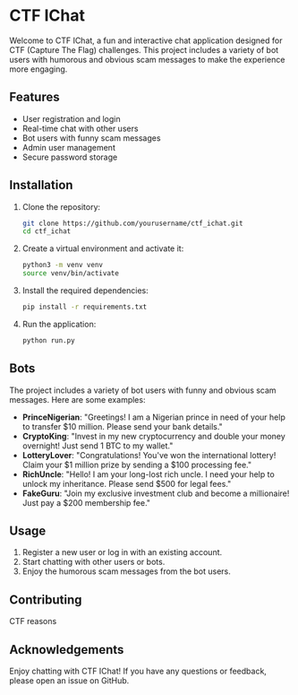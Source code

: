 # CTF IChat

Welcome to CTF IChat, a fun and interactive chat application designed for CTF (Capture The Flag) challenges. This project includes a variety of bot users with humorous and obvious scam messages to make the experience more engaging.

## Features

- User registration and login
- Real-time chat with other users
- Bot users with funny scam messages
- Admin user management
- Secure password storage

## Installation

1. Clone the repository:

    ```sh
    git clone https://github.com/yourusername/ctf_ichat.git
    cd ctf_ichat
    ```

2. Create a virtual environment and activate it:

    ```sh
    python3 -m venv venv
    source venv/bin/activate
    ```

3. Install the required dependencies:

    ```sh
    pip install -r requirements.txt
    ```

4. Run the application:

    ```sh
    python run.py
    ```

## Bots

The project includes a variety of bot users with funny and obvious scam messages. Here are some examples:

- **PrinceNigerian**: "Greetings! I am a Nigerian prince in need of your help to transfer $10 million. Please send your bank details."
- **CryptoKing**: "Invest in my new cryptocurrency and double your money overnight! Just send 1 BTC to my wallet."
- **LotteryLover**: "Congratulations! You've won the international lottery! Claim your $1 million prize by sending a $100 processing fee."
- **RichUncle**: "Hello! I am your long-lost rich uncle. I need your help to unlock my inheritance. Please send $500 for legal fees."
- **FakeGuru**: "Join my exclusive investment club and become a millionaire! Just pay a $200 membership fee."

## Usage

1. Register a new user or log in with an existing account.
2. Start chatting with other users or bots.
3. Enjoy the humorous scam messages from the bot users.

## Contributing

CTF reasons

## Acknowledgements

Enjoy chatting with CTF IChat! If you have any questions or feedback, please open an issue on GitHub.
